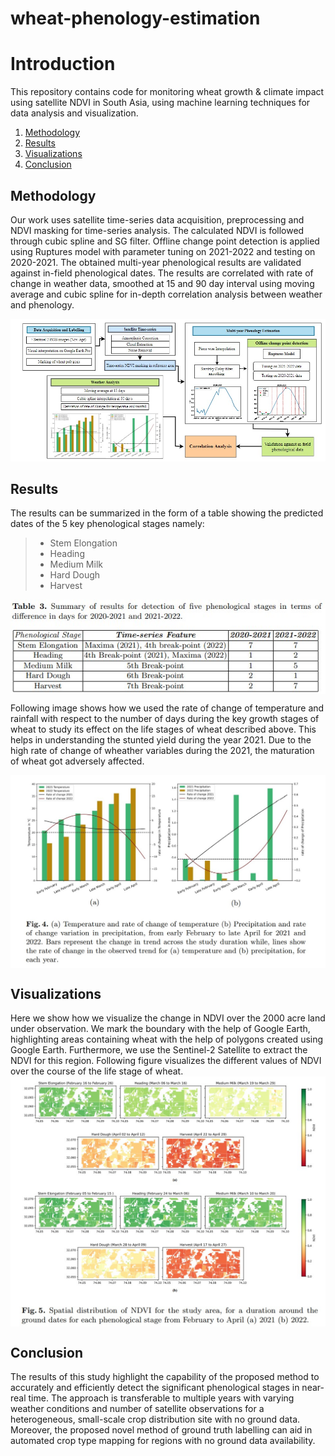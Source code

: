 # wheat-phenology-estimation
# Introduction
This repository contains code for monitoring wheat growth &amp; climate impact using satellite NDVI in South Asia, using machine learning techniques for data analysis and visualization. 


1. [Methodology](#methodology)
2. [Results](#results)
3. [Visualizations](#visualizations)
4. [Conclusion](#conclusion)

## Methodology

Our work uses satellite time-series data acquisition, preprocessing and NDVI masking for time-series analysis. The calculated NDVI
is followed through cubic spline and SG filter. Offline change point detection is applied using Ruptures model with parameter
tuning on 2021-2022 and testing on 2020-2021. The obtained multi-year phenological results are validated against in-field
phenological dates. The results are correlated with rate of change in weather data, smoothed at 15 and 90 day interval using
moving average and cubic spline for in-depth correlation analysis between weather and phenology.


![Methodology](./Methodology.jpg)
## Results 

The results can be summarized in the form of a table showing the predicted dates of the 5 key phenological stages namely:

> * Stem Elongation
> * Heading 
> * Medium Milk
> * Hard Dough 
> * Harvest



<img align="center" src="./predicted_phenology_results.jpg">

Following image shows how we used the rate of change of temperature and rainfall with respect to the number of days during the key growth stages of
wheat to study its effect on the life stages of wheat described above. This helps in understanding the stunted yield during the year 2021. Due to the 
high rate of change of wheather variables during the 2021, the maturation of wheat got adversely affected. 


<img align="center" src="./roc.jpg">

## Visualizations

Here we show how we visualize the change in NDVI over the 2000 acre land under observation. We mark the boundary with the help of Google Earth, highlighting areas containing wheat with the help of polygons created using Google Earth. Furthermore, we use the Sentinel-2 Satellite to extract the NDVI for this region. Following figure visualizes the different values of NDVI over the course of the life stage of wheat.
<img align="center" src="./NDVI_change.jpg">

## Conclusion

The results of this study highlight the capability of the proposed method to accurately and efficiently detect the
significant phenological stages in near-real time. The approach is transferable to multiple years with varying weather conditions
and number of satellite observations for a heterogeneous, small-scale crop distribution site with no ground data. Moreover, the
proposed novel method of ground truth labelling can aid in automated crop type mapping for regions with no ground data
availability. 






